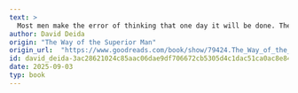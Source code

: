 ```yaml
---
text: >
  Most men make the error of thinking that one day it will be done. They think, "If I can work enough then one day I could rest". Or, "One day my woman will understand something and then she will stop complaining". Or, "I'm only doing this now so that one day I can do what I really want with my life." The masculine error is to think that eventually things will be different in some way. They won't. It never ends. As long as life continues, the creative challenge is to tussle, play, and make love with the present moment while giving your unique gift.
author: David Deida
origin: "The Way of the Superior Man"
origin_url:  "https://www.goodreads.com/book/show/79424.The_Way_of_the_Superior_Man"
id: david_deida-3ac28621024c85aac06dae9df706672cb5305d4c1dac51ca0ac8e84628ae6ce0
date: 2025-09-03
typ: book
---
```

